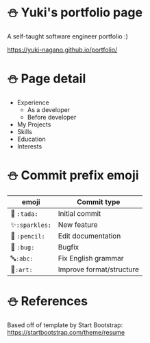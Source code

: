 # :snowman: Yuki's portfolio page
A self-taught software engineer portfolio :)

 https://yuki-nagano.github.io/portfolio/
 
# :snowman: Page detail
- Experience
    - As a developer
    - Before developer
- My Projects
- Skills
- Education
- Interests

# :snowman: Commit prefix emoji
| emoji | Commit type |
| ---- | ---- |
🎉 `:tada:`   | Initial commit
✨`:sparkles:`|  New feature
📝 `:pencil:` | Edit documentation
🐛 `:bug:`    | Bugfix
:abc:`:abc:`   | Fix English grammar
🎨`:art:`  | Improve format/structure


# :snowman: References
Based off of template by Start Bootstrap: 
https://startbootstrap.com/theme/resume

